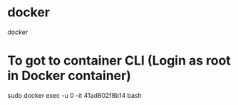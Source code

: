 # docker
docker
# To got to container CLI (Login as root in Docker container)
sudo docker exec -u 0 -it 41ad802f8b14 bash

